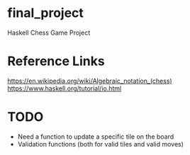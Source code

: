 # final_project
Haskell Chess Game Project

# Reference Links
https://en.wikipedia.org/wiki/Algebraic_notation_(chess) 
https://www.haskell.org/tutorial/io.html


# TODO
* Need a function to update a specific tile on the board
* Validation functions (both for valid tiles and valid moves)